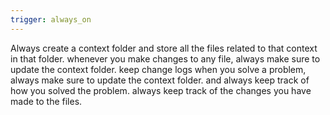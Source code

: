 ```yaml
---
trigger: always_on
---
```


Always create a context folder and store all the files related to that context in that folder.
whenever you make changes to any file, always make sure to update the context folder.
keep change logs
when you solve a problem, always make sure to update the context folder.
and always keep track of how you solved the problem.
always keep track of the changes you have made to the files.
